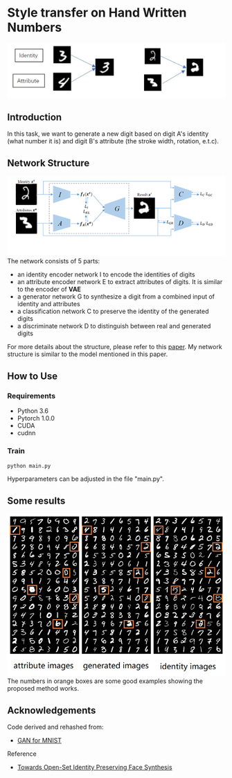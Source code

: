 # Style transfer on Hand Written Numbers
<center><img src="./assets/demo.JPG" align="middle" width="692"></center>

## Introduction
In this task, we want to generate a new digit based on digit A's identity (what number it is) and digit B's attribute (the stroke width, rotation, e.t.c).

## Network Structure
![image](https://github.com/shsjxzh/Style-transfer-on-Hand-Written-Numbers/blob/master/assets/structure.png) \
The network consists of 5 parts:
* an identity encoder network I to encode the identities of digits
* an attribute encoder network E to extract attributes of digits. It is similar to the encoder of **VAE**
* a generator network G to synthesize a digit from a combined input of identity and attributes 
* a classification network C to preserve the identity of the generated digits
* a discriminate network D to distinguish between real and generated digits

For more details about the structure, please refer to this [paper](https://arxiv.org/abs/1803.11182). My network structure is similar to the model mentioned in this paper. 

## How to Use
### Requirements
* Python 3.6
* Pytorch 1.0.0
* CUDA
* cudnn

### Train
    python main.py
Hyperparameters can be adjusted in the file "main.py". 

## Some results
![image](https://github.com/shsjxzh/Style-transfer-on-Hand-Written-Numbers/blob/master/assets/more_train3.jpg) \
The numbers in orange boxes are some good examples showing the proposed method works.

## Acknowledgements
Code derived and rehashed from:
* [GAN for MNIST](https://github.com/Burton2000/CS231n-2017/blob/master/assignment3/GANs-PyTorch.ipynb)

Reference
* [Towards Open-Set Identity Preserving Face Synthesis](https://arxiv.org/abs/1803.11182)
